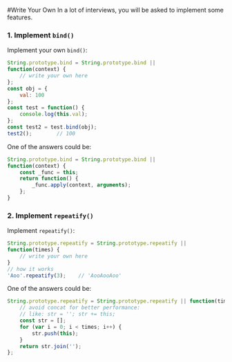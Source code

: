 #Write Your Own
In a lot of interviews, you will be asked to implement some features.

### 1. Implement `bind()`
Implement your own `bind()`:
```js
String.prototype.bind = String.prototype.bind ||
function(context) {
    // write your own here
};
const obj = {
    val: 100
};
const test = function() {
    console.log(this.val);
};
const test2 = test.bind(obj);
test2();        // 100
```
One of the answers could be:
```js
String.prototype.bind = String.prototype.bind ||
function(context) {
    const _func = this;
    return function() {
        _func.apply(context, arguments);
    };
}
```

### 2. Implement `repeatify()`
Implement `repeatify()`:
```js
String.prototype.repeatify = String.prototype.repeatify ||
function(times) {
    // write your own here
}
// how it works
'Aoo'.repeatify(3);    // 'AooAooAoo'
```
One of the answers could be:
```js
String.prototype.repeatify = String.prototype.repeatify || function(times) {
    // avoid concat for better performance:
    // like: str = ''; str += this;
    const str = [];
    for (var i = 0; i < times; i++) {
        str.push(this);
    }
    return str.join('');
};
```